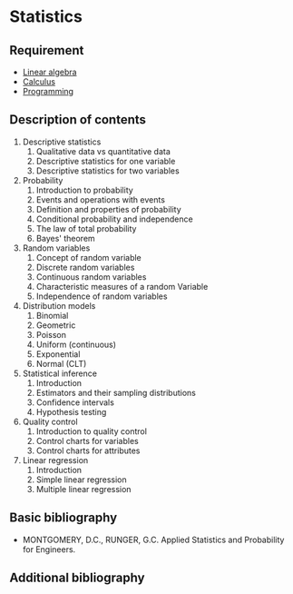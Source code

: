 # Statistics

## Requirement

- [Linear algebra](../block1/linear_algebra.md)
- [Calculus](../block1/calculus.md)
- [Programming](../block1/programming.md)

## Description of contents

1. Descriptive statistics
    1. Qualitative data vs quantitative data
    2. Descriptive statistics for one variable
    3. Descriptive statistics for two variables
2. Probability
    1. Introduction to probability
    2. Events and operations with events
    3. Definition and properties of probability
    4. Conditional probability and independence
    5. The law of total probability
    6. Bayes' theorem
3. Random variables
    1. Concept of random variable
    2. Discrete random variables
    3. Continuous random variables
    4. Characteristic measures of a random Variable
    5. Independence of random variables
4. Distribution models
    1. Binomial
    2. Geometric
    3. Poisson
    4. Uniform (continuous)
    5. Exponential
    6. Normal (CLT)
5. Statistical inference
    1. Introduction
    2. Estimators and their sampling distributions
    3. Confidence intervals
    4. Hypothesis testing
6. Quality control
    1. Introduction to quality control
    2. Control charts for variables
    3. Control charts for attributes
7. Linear regression
    1. Introduction
    2. Simple linear regression
    3. Multiple linear regression

## Basic bibliography

- MONTGOMERY, D.C., RUNGER, G.C. Applied Statistics and Probability for Engineers.

## Additional bibliography
